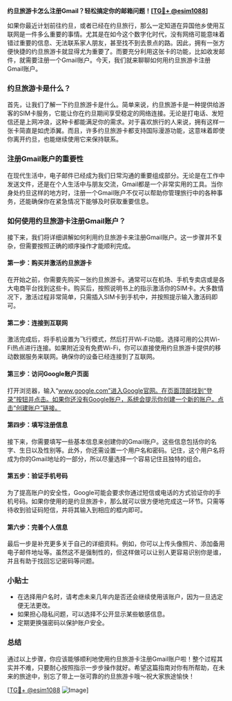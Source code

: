 **约旦旅游卡怎么注册Gmail？轻松搞定你的邮箱问题！[[TG💪+ @esim1088](https://t.me/s/esim1088)]**

如果你最近计划前往约旦，或者已经在约旦旅行，那么一定知道在异国他乡使用互联网是一件多么重要的事情。尤其是在如今这个数字化时代，没有网络可能意味着错过重要的信息、无法联系家人朋友，甚至找不到去景点的路。因此，拥有一张方便快捷的约旦旅游卡就显得尤为重要了。而要充分利用这张卡的功能，比如收发邮件，就需要注册一个Gmail账户。今天，我们就来聊聊如何用约旦旅游卡注册Gmail账户。

### 约旦旅游卡是什么？

首先，让我们了解一下约旦旅游卡是什么。简单来说，约旦旅游卡是一种提供给游客的SIM卡服务，它能让你在约旦期间享受稳定的网络连接。无论是打电话、发短信还是上网冲浪，这种卡都能满足你的需求。对于喜欢旅行的人来说，拥有这样一张卡简直是如虎添翼。而且，许多约旦旅游卡都支持国际漫游功能，这意味着即使你离开约旦，也能继续使用它来保持联系。

### 注册Gmail账户的重要性

在现代生活中，电子邮件已经成为我们日常沟通的重要组成部分。无论是在工作中发送文件，还是在个人生活中与朋友交流，Gmail都是一个非常实用的工具。当你身处约旦这样的地方时，注册一个Gmail账户不仅可以帮助你管理旅行中的各种事务，还能确保你在紧急情况下能够及时获取重要信息。

### 如何使用约旦旅游卡注册Gmail账户？

接下来，我们将详细讲解如何利用约旦旅游卡来注册Gmail账户。这一步骤并不复杂，但需要按照正确的顺序操作才能顺利完成。

#### 第一步：购买并激活约旦旅游卡

在开始之前，你需要先购买一张约旦旅游卡。通常可以在机场、手机专卖店或是各大电商平台找到这些卡。购买后，按照说明书上的指示激活你的SIM卡。大多数情况下，激活过程非常简单，只需插入SIM卡到手机中，并按照提示输入激活码即可。

#### 第二步：连接到互联网

激活完成后，将手机设置为飞行模式，然后打开Wi-Fi功能。选择可用的公共Wi-Fi热点进行连接。如果附近没有免费Wi-Fi，你可以直接使用约旦旅游卡提供的移动数据服务来联网。确保你的设备已经连接到了互联网。

#### 第三步：访问Google账户页面

打开浏览器，输入“www.google.com”进入Google官网。在页面顶部找到“登录”按钮并点击。如果你还没有Google账户，系统会提示你创建一个新的账户。点击“创建账户”链接。

#### 第四步：填写注册信息

接下来，你需要填写一些基本信息来创建你的Gmail账户。这些信息包括你的名字、生日以及性别等。此外，你还需设置一个用户名和密码。记住，这个用户名将成为你的Gmail地址的一部分，所以尽量选择一个容易记住且独特的组合。

#### 第五步：验证手机号码

为了提高账户的安全性，Google可能会要求你通过短信或电话的方式验证你的手机号码。如果你使用的是约旦旅游卡，那么就可以很方便地完成这一环节。只需等待收到验证码短信，并将其输入到相应的框内即可。

#### 第六步：完善个人信息

最后一步是补充更多关于自己的详细资料。例如，你可以上传头像照片、添加备用电子邮件地址等。虽然这不是强制性的，但这样做可以让别人更容易识别你是谁，并且有助于找回忘记密码等问题。

### 小贴士

- 在选择用户名时，请考虑未来几年内是否还会继续使用该账户，因为一旦选定便无法更改。
- 如果担心隐私问题，可以选择不公开显示某些敏感信息。
- 定期更换强密码以保护账户安全。

### 总结

通过以上步骤，你应该能够顺利地使用约旦旅游卡注册Gmail账户啦！整个过程其实并不难，只要耐心按照指示一步步操作就好。希望这篇指南对你有所帮助，在未来的旅途中，别忘了带上一张可靠的约旦旅游卡哦～祝大家旅途愉快！

[[TG💪+ @esim1088](https://t.me/s/esim1088) ![Image](https://i.postimg.cc/4NQfJmqS/Snipaste-2025-05-13-00-14-12.png)]